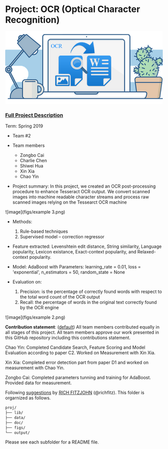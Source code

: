 # Project: OCR (Optical Character Recognition) 

![image](figs/ocrexample.jpg)

### [Full Project Description](doc/project4_desc.md)

Term: Spring 2019

+ Team #2
+ Team members
	+ Zongbo Cai
	+ Charlie Chen
	+ Shiwei Hua
	+ Xin Xia
	+ Chao Yin

+ Project summary: In this project, we created an OCR post-processing procedure to enhance Tesseract OCR output. We convert scanned images into machine readable character streams and process raw scanned images relying on the Tessearct OCR machine

![image](figs/example 3.png)

+ Methods:
	1. Rule-based techniques
	2. Supervised model – correction regressor

+ Feature extracted: Levenshtein edit distance, String similarity, Language popularity, Lexicon existance,  Exact-context popularity, and Relaxed-context popularity.

+ Model: AdaBoost with Parameters: learning_rate = 0.01, loss = 'exponential', n_estimators = 50, random_state = None

+ Evaluation on:
	1.  Precision: is the percentage of correctly found words with respect to the total word count of the OCR output
	2.  Recall: the percentage of words in the original text correctly found by the OCR engine

![image](figs/example 2.png)

**Contribution statement**: ([default](doc/a_note_on_contributions.md)) All team members contributed equally in all stages of this project. All team members approve our work presented in this GitHub repository including this contributions statement. 

Chao Yin: Completed Candidate Search, Feature Scoring and Model Evaluation according to paper C2. Worked on Measurement with Xin Xia.

Xin Xia: Completed error detection part from paper D1 and worked on measurement with Chao Yin.

Zongbo Cai: Completed parameters tunning and training for AdaBoost. Provided data for measurement.

Following [suggestions](http://nicercode.github.io/blog/2013-04-05-projects/) by [RICH FITZJOHN](http://nicercode.github.io/about/#Team) (@richfitz). This folder is orgarnized as follows.

```
proj/
├── lib/
├── data/
├── doc/
├── figs/
└── output/
```

Please see each subfolder for a README file.
